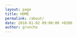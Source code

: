 ```yaml
---
layout: page
title: HOME
permalink: /about/
date: 2018-01-02 09:00:00 +0200
author: gruncho
---
```

